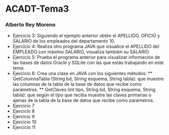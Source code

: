 # ACADT-Tema3

### Alberto Rey Moreno ###

* Ejercicio 3: Siguiendo el ejemplo anterior obtén el APELLIDO, OFICIO y SALARIO de los empleados del departamento 10.
* Ejercicio 4: Realiza otro programa JAVA que visualice el APELLIDO del EMPLEADO con máximo SALARIO, visualiza también su SALARIO.
* Ejercicio 5: Prueba el programa anterior para visualizar información de las bases de datos Oracle y SQLite con las que estás trabajando en este tema.
* Ejercicio 6: Crea una clase en JAVA con los siguientes métodos: 
** GetColumnaTabla (String bd, String esquema, String tabla): que muestre las columnas de la tabla de la base de datos que recibe como parámetros.
** GetClaves (int tipo, String bd, String esquema, String tabla): que según el tipo que reciba muestre las claves primarias o ajenas de la tabla de la base de datos que recibe como parámetros.
* Ejercicio 7
* Ejercicio 8
* Ejercicio 9
* Ejercicio 10
* Ejercicio 11
